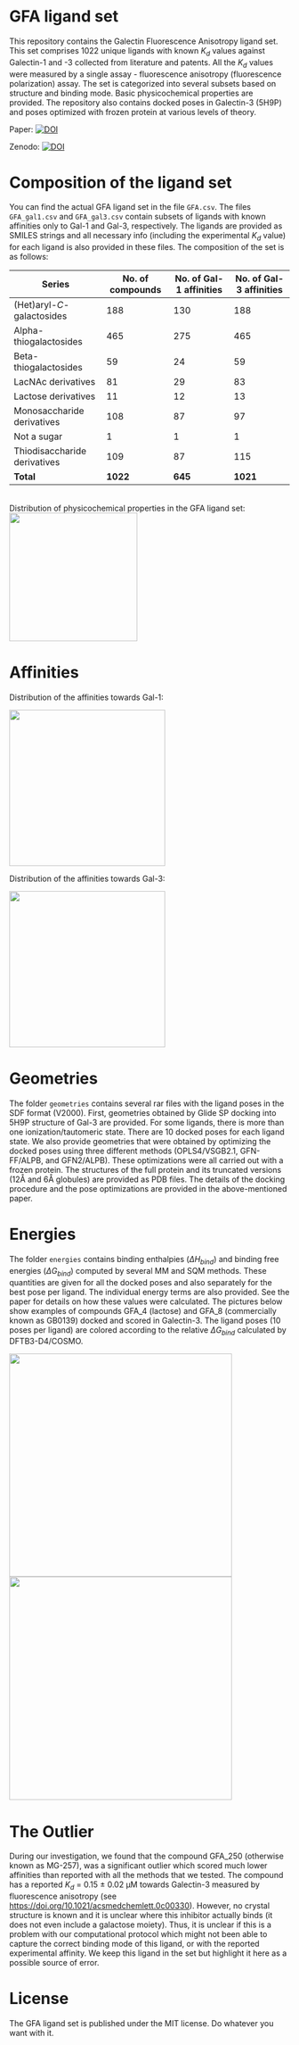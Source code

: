 # GFA ligand set

This repository contains the Galectin Fluorescence Anisotropy ligand set. This set comprises 1022 unique ligands with known $K_d$ values against Galectin-1 and -3 collected from literature and patents. All the $K_d$ values were measured by a single assay - fluorescence anisotropy (fluorescence polarization) assay. The set is categorized into several subsets based on structure and binding mode. Basic physicochemical properties are provided. The repository also contains docked poses in Galectin-3 (5H9P) and poses optimized with frozen protein at various levels of theory.

Paper: [![DOI](https://img.shields.io/badge/DOI-10.1021/acs.jcim.4c01659-green)](https://doi.org/10.1021/acs.jcim.4c01659)

Zenodo: [![DOI](https://zenodo.org/badge/853766036.svg)](https://doi.org/10.5281/zenodo.14585059)




# Composition of the ligand set

You can find the actual GFA ligand set in the file `GFA.csv`. The files `GFA_gal1.csv` and `GFA_gal3.csv` contain subsets of ligands with known affinities only to Gal-1 and Gal-3, respectively. The ligands are provided as SMILES strings and all necessary info (including the experimental $K_d$ value) for each ligand is also provided in these files. The composition of the set is as follows:



Series | No. of compounds | No. of Gal-1 affinities | No. of Gal-3 affinities 
--- | --- | --- | --- 
(Het)aryl-*C*-galactosides | 188 | 130 | 188
Alpha-thiogalactosides | 465 | 275 | 465
Beta-thiogalactosides | 59 | 24 | 59
LacNAc derivatives | 81 | 29 | 83
Lactose derivatives | 11 | 12 | 13
Monosaccharide derivatives | 108 | 87 | 97
Not a sugar | 1 | 1 | 1
Thiodisaccharide derivatives | 109 | 87 | 115
**Total** | **1022** | **645** | **1021**

<br>
Distribution of physicochemical properties in the GFA ligand set:

<img src="https://github.com/user-attachments/assets/d84abb8b-5934-4b3d-a651-201d3f9f1145" height="230">




# Affinities

Distribution of the affinities towards Gal-1:

<img src="https://github.com/user-attachments/assets/769e5730-f661-48bc-9f06-1a5fb7626918" height="280">

Distribution of the affinities towards Gal-3:

<img src="https://github.com/user-attachments/assets/a80fe860-f8ae-4a25-8bac-70b146e857ba" height="280">


# Geometries

The folder `geometries` contains several rar files with the ligand poses in the SDF format (V2000). First, geometries obtained by Glide SP docking into 5H9P structure of Gal-3 are provided. For some ligands, there is more than one ionization/tautomeric state. There are 10 docked poses for each ligand state. We also provide geometries that were obtained by optimizing the docked poses using three different methods (OPLS4/VSGB2.1, GFN-FF/ALPB, and GFN2/ALPB). These optimizations were all carried out with a frozen protein. The structures of the full protein and its truncated versions (12Å and 6Å globules) are provided as PDB files. The details of the docking procedure and the pose optimizations are provided in the above-mentioned paper.

# Energies

The folder `energies` contains binding enthalpies ($\Delta H_{bind}$) and binding free energies ($\Delta G_{bind}$) computed by several MM and SQM methods. These quantities are given for all the docked poses and also separately for the best pose per ligand. The individual energy terms are also provided. See the paper for details on how these values were calculated. The pictures below show examples of compounds GFA_4 (lactose) and GFA_8 (commercially known as GB0139) docked and scored in Galectin-3. The ligand poses (10 poses per ligand) are colored according to the relative $\Delta G_{bind}$ calculated by DFTB3-D4/COSMO. 

<img src="https://github.com/user-attachments/assets/0f4e76f7-6594-4a62-8891-55ebea55b2ee" height="400">
<img src="https://github.com/user-attachments/assets/72976dee-295e-415b-bdd9-a78f134bba05" height="400">

# The Outlier

During our investigation, we found that the compound GFA_250 (otherwise known as MG-257), was a significant outlier which scored much lower affinities than reported with all the methods that we tested. The compound has a reported $K_d$ = 0.15 ± 0.02 μM towards Galectin-3 measured by fluorescence anisotropy (see https://doi.org/10.1021/acsmedchemlett.0c00330). However, no crystal structure is known and it is unclear where this inhibitor actually binds (it does not even include a galactose moiety). Thus, it is unclear if this is a problem with our computational protocol which might not been able to capture the correct binding mode of this ligand, or with the reported experimental affinity. We keep this ligand in the set but highlight it here as a possible source of error.


# License

The GFA ligand set is published under the MIT license. Do whatever you want with it.

